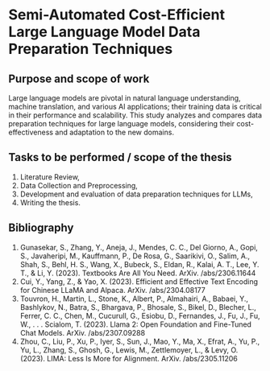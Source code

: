 # Semi-Automated Cost-Efficient Large Language Model Data Preparation Techniques

## Purpose and scope of work
Large language models are pivotal in natural language understanding, machine translation, and various AI applications; their training data is critical in their performance and scalability. This study analyzes and compares data preparation techniques for large language models, considering their cost-effectiveness and
adaptation to the new domains.

## Tasks to be performed / scope of the thesis
1. Literature Review,
2. Data Collection and Preprocessing,
3. Development and evaluation of data preparation techniques for LLMs,
4. Writing the thesis.

## Bibliography
1. Gunasekar, S., Zhang, Y., Aneja, J., Mendes, C. C., Del Giorno, A., Gopi, S., Javaheripi, M., Kauffmann, P., De Rosa, G., Saarikivi, O., Salim, A., Shah, S., Behl, H. S., Wang, X., Bubeck, S., Eldan, R., Kalai, A. T., Lee, Y. T., & Li, Y. (2023). Textbooks Are All You Need. ArXiv. /abs/2306.11644
2. Cui, Y., Yang, Z., & Yao, X. (2023). Efficient and Effective Text Encoding for Chinese LLaMA and Alpaca. ArXiv. /abs/2304.08177
3. Touvron, H., Martin, L., Stone, K., Albert, P., Almahairi, A., Babaei, Y., Bashlykov, N., Batra, S., Bhargava, P., Bhosale, S., Bikel, D., Blecher, L., Ferrer, C. C., Chen, M., Cucurull, G., Esiobu, D., Fernandes, J., Fu, J., Fu, W., . . . Scialom, T. (2023). Llama 2: Open Foundation and Fine-Tuned Chat Models. ArXiv. /abs/2307.09288
4. Zhou, C., Liu, P., Xu, P., Iyer, S., Sun, J., Mao, Y., Ma, X., Efrat, A., Yu, P., Yu, L.,
Zhang, S., Ghosh, G., Lewis, M., Zettlemoyer, L., & Levy, O. (2023). LIMA: Less Is
More for Alignment. ArXiv. /abs/2305.11206
